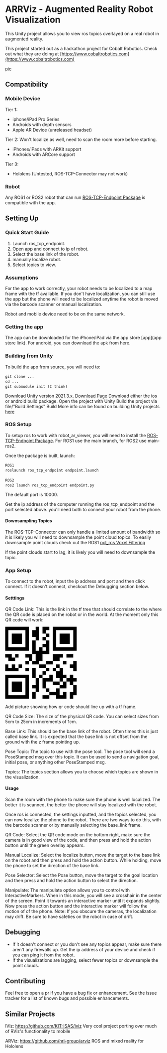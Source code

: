 # ARRViz - Augmented Reality Robot Visualization

This Unity project allows you to view ros topics overlayed  on a real robot in augmented reality.

This project started out as a hackathon project for Cobalt Robotics. Check out what they are doing at
[https://www.cobaltrobotics.com](https://www.cobaltrobotics.com)

[pic](picture)

## Compatibility

### Mobile Device

Tier 1:
- iphone/iPad Pro Series
- Androids with depth sensors
- Apple AR Device (unreleased headset)

Tier 2: Won't localize as well, need to scan the room more before starting.
- iPhones/iPads with ARKit support
- Androids with ARCore support

Tier 3:
- Hololens (Untested, ROS-TCP-Connector may not work)

### Robot

Any ROS1 or ROS2 robot that can run [ROS-TCP-Endpoint Package](https://github.com/Unity-Technologies/ROS-TCP-Endpoint)
is compatible with the app.

## Setting Up

### Quick Start Guide

1. Launch ros_tcp_endpoint.
2. Open app and connect to ip of robot.
3. Select the base link of the robot.
4. manually localize robot.
5. Select topics to view.


### Assumptions

For the app to work correctly, your robot needs to be localized to a map frame with the tf available.
If you don't have localization, you can still use the app but the phone will need to be localized anytime 
the robot is moved via the barcode scanner or manual localization.

Robot and mobile device need to be on the same network.

### Getting the app

The app can be downloaded for the iPhone/iPad via the app store [app](app store link). For android, 
you can download the apk from here.

### Building from Unity

To build the app from source, you will need to:
``` 
git clone ...
cd ...
git submodule init (I think)
```
Download Unity version 2021.3.x. [Download Page](https://unity.com/download)
Download either the ios or android build package.
Open the project with Unity 
Build the project via file/"Build Settings" Build
More info can be found on building Unity projects [here](https://docs.unity3d.com/Manual/PublishingBuilds.html)

### ROS Setup

To setup ros to work with robot_ar_viewer, you will need to install the [ROS-TCP-Endpoint Package](https://github.com/Unity-Technologies/ROS-TCP-Endpoint).
For ROS1 use the main branch, for ROS2 use main-ros2.

Once the package is built, launch:
```
ROS1
roslaunch ros_tcp_endpoint endpoint.launch

ROS2
ros2 launch ros_tcp_endpoint endpoint.py
```

The default port is 10000.

Get the ip address of the computer running the ros_tcp_endpoint and the port selected above. you'll need both to connect your robot from the phone.

#### Downsampling Topics

The ROS-TCP-Connector can only handle a limited amount of bandwidth so it is likely you will need to downsample
the point cloud topics. To easily downsample point clouds check out the ROS1 [pcl_ros Voxel Filtering](http://wiki.ros.org/pcl_ros/Tutorials/VoxelGrid%20filtering)

If the point clouds start to lag, it is likely you will need to downsample the topic.

### App Setup

To connect to the robot, input the ip address and port and then click connect. If it doesn't connect, checkout the Debugging section below. 

#### Setttings

QR Code Link: This is the link in the tf tree that should correlate to the where the QR code is placed on the robot 
or in the world. At the moment only this QR code will work:

![image](Assets/ImageTracking/robot_qr_code.png)

Add picture showing how qr code should line up with a tf frame.

QR Code Size: The size of the physical QR code. You can select sizes from 5cm to 25cm in increments of 1cm.

Base Link: This should be the base link of the robot. Often times this is just called base link.
It is expected that the base link is not offset from the ground with the z frame pointing up.

Pose Topic: The topic to use with the pose tool. The pose tool will send a PoseStamped msg over this topic. 
It can be used to send a navigation goal, initial pose, or anything other PoseStamped msg.

Topics: The topics section allows you to choose which topics are shown in the visualization. 

#### Usage

Scan the room with the phone to make sure the phone is well localized. The better it is scanned, the better 
the phone will stay localized with the robot.

Once ros is connected, the settings inputted, and the topics selected, you can now localize the phone to 
the robot. There are two ways to do this, with the barcode scanner or by manually selecting the base_link frame.

QR Code: Select the QR code mode on the bottom right, make sure the camera is in good view of the code,
and then press and hold the action button until the green overlay appears.

Manual Localize: Select the localize button, move the target to the base link on the robot and then press and hold
the action button. While holding, move the phone to set the direction of the base link.

Pose Selector: Select the Pose button, move the target to the goal location and then press and hold the
action button to select the direction.

Manipulate: The manipulate option allows you to control with InteractiveMarkers. When in this mode, you will
see a crosshair in the center of the screen. Point it towards an interactive marker until it expands slightly.
Now press the action button and the interactive marker will follow the motion of of the phone. 
Note: If you obscure the cameras, the localization may drift. Be sure to have safeties on the robot in case of drift.

## Debugging 

- If it doesn't connect or you don't see any topics appear, make sure there aren't any firewalls up.
Get the ip address of your device and check if you can ping it from the robot. 
- If the visualizations are lagging, select fewer topics or downsample the point clouds. 

## Contributing 

Feel free to open a pr if you have a bug fix or enhancement. See the issue tracker for a list of known bugs
and possible enhancements.

## Similar Projects 

IViz: https://github.com/KIT-ISAS/iviz
Very cool project porting over much of RViz's functionality to mobile

ARViz: https://github.com/hri-group/arviz
ROS and mixed reality for Hololens
